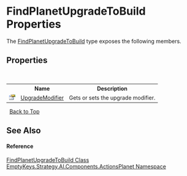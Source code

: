 # FindPlanetUpgradeToBuild Properties
 

The <a href="T_EmptyKeys_Strategy_AI_Components_ActionsPlanet_FindPlanetUpgradeToBuild">FindPlanetUpgradeToBuild</a> type exposes the following members.


## Properties
&nbsp;<table><tr><th></th><th>Name</th><th>Description</th></tr><tr><td>![Public property](media/pubproperty.gif "Public property")</td><td><a href="P_EmptyKeys_Strategy_AI_Components_ActionsPlanet_FindPlanetUpgradeToBuild_UpgradeModifier">UpgradeModifier</a></td><td>
Gets or sets the upgrade modifier.</td></tr></table>&nbsp;
<a href="#findplanetupgradetobuild-properties">Back to Top</a>

## See Also


#### Reference
<a href="T_EmptyKeys_Strategy_AI_Components_ActionsPlanet_FindPlanetUpgradeToBuild">FindPlanetUpgradeToBuild Class</a><br /><a href="N_EmptyKeys_Strategy_AI_Components_ActionsPlanet">EmptyKeys.Strategy.AI.Components.ActionsPlanet Namespace</a><br />
